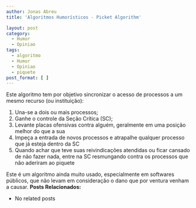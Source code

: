 ```yaml
---
author: Jonas Abreu
title: 'Algoritmos Humorísticos - Picket Algorithm'

layout: post
category:
  - Humor
  - Opiniao
tags:
  - algoritmo
  - Humor
  - Opiniao
  - piquete
post_format: [ ]
---
```

Este algoritmo tem por objetivo sincronizar o acesso de processos a um mesmo recurso (ou instituição):

1.  Una-se a dois ou mais processos;
2.  Ganhe o controle da Seção Crítica (SC);
3.  Levante placas ofensivas contra alguém, geralmente em uma posição melhor do que a sua
4.  Impeça a entrada de novos processos e atrapalhe qualquer processo que já esteja dentro da SC
5.  Quando achar que teve suas reivindicações atendidas ou ficar cansado de não fazer nada, entre na SC resmungando contra os processos que não aderiram ao piquete

Este é um algoritmo ainda muito usado, especialmente em softwares públicos, que não levam em consideração o dano que por ventura venham a causar. 
**Posts Relacionados:** 
*   No related posts

















